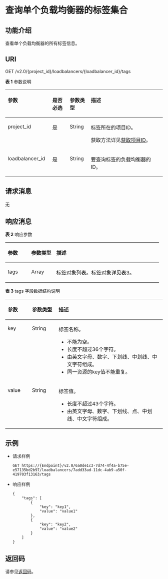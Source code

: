 # 查询单个负载均衡器的标签集合<a name="zh-cn_topic_0109852826"></a>

## 功能介绍<a name="zh-cn_topic_0094115924_section51245189114349"></a>

查看单个负载均衡器的所有标签信息。

## URI<a name="zh-cn_topic_0094115924_section45214603114349"></a>

GET /v2.0/\{project\_id\}/loadbalancers/\{loadbalancer\_id\}/tags

**表 1**  参数说明

<a name="table33323423"></a>
<table><thead align="left"><tr id="row8420641"><th class="cellrowborder" valign="top" width="28.33%" id="mcps1.2.5.1.1"><p id="p10983320"><a name="p10983320"></a><a name="p10983320"></a>参数</p>
</th>
<th class="cellrowborder" valign="top" width="11.06%" id="mcps1.2.5.1.2"><p id="p1398916541313"><a name="p1398916541313"></a><a name="p1398916541313"></a>是否必选</p>
</th>
<th class="cellrowborder" valign="top" width="13.38%" id="mcps1.2.5.1.3"><p id="p4164548117122"><a name="p4164548117122"></a><a name="p4164548117122"></a>参数类型</p>
</th>
<th class="cellrowborder" valign="top" width="47.23%" id="mcps1.2.5.1.4"><p id="p53754023"><a name="p53754023"></a><a name="p53754023"></a>描述</p>
</th>
</tr>
</thead>
<tbody><tr id="row53906008171138"><td class="cellrowborder" valign="top" width="28.33%" headers="mcps1.2.5.1.1 "><p id="p16126074171144"><a name="p16126074171144"></a><a name="p16126074171144"></a>project_id</p>
</td>
<td class="cellrowborder" valign="top" width="11.06%" headers="mcps1.2.5.1.2 "><p id="p399015418318"><a name="p399015418318"></a><a name="p399015418318"></a>是</p>
</td>
<td class="cellrowborder" valign="top" width="13.38%" headers="mcps1.2.5.1.3 "><p id="p39605860171144"><a name="p39605860171144"></a><a name="p39605860171144"></a>String</p>
</td>
<td class="cellrowborder" valign="top" width="47.23%" headers="mcps1.2.5.1.4 "><p id="p11184131"><a name="p11184131"></a><a name="p11184131"></a>标签所在的项目ID。</p>
<p id="p8222164914610"><a name="p8222164914610"></a><a name="p8222164914610"></a>获取方法详见<a href="获取项目ID.md">获取项目ID</a>。</p>
</td>
</tr>
<tr id="row33431272113959"><td class="cellrowborder" valign="top" width="28.33%" headers="mcps1.2.5.1.1 "><p id="p19792599161649"><a name="p19792599161649"></a><a name="p19792599161649"></a>loadbalancer_id</p>
</td>
<td class="cellrowborder" valign="top" width="11.06%" headers="mcps1.2.5.1.2 "><p id="p2099385413310"><a name="p2099385413310"></a><a name="p2099385413310"></a>是</p>
</td>
<td class="cellrowborder" valign="top" width="13.38%" headers="mcps1.2.5.1.3 "><p id="p18728145714517"><a name="p18728145714517"></a><a name="p18728145714517"></a>String</p>
</td>
<td class="cellrowborder" valign="top" width="47.23%" headers="mcps1.2.5.1.4 "><p id="p8340728114018"><a name="p8340728114018"></a><a name="p8340728114018"></a>要查询标签的负载均衡器的ID。</p>
</td>
</tr>
</tbody>
</table>

## 请求消息<a name="zh-cn_topic_0094115924_section56720455114349"></a>

无

## 响应消息<a name="zh-cn_topic_0094115924_section10152064114349"></a>

**表 2**  响应参数

<a name="zh-cn_topic_0094115924_table60666685114349"></a>
<table><thead align="left"><tr id="zh-cn_topic_0094115924_row54998647114349"><th class="cellrowborder" valign="top" width="15.299999999999999%" id="mcps1.2.4.1.1"><p id="zh-cn_topic_0094115924_p25705400114349"><a name="zh-cn_topic_0094115924_p25705400114349"></a><a name="zh-cn_topic_0094115924_p25705400114349"></a>参数</p>
</th>
<th class="cellrowborder" valign="top" width="16.27%" id="mcps1.2.4.1.2"><p id="zh-cn_topic_0094115924_p1762687114349"><a name="zh-cn_topic_0094115924_p1762687114349"></a><a name="zh-cn_topic_0094115924_p1762687114349"></a>参数类型</p>
</th>
<th class="cellrowborder" valign="top" width="68.43%" id="mcps1.2.4.1.3"><p id="zh-cn_topic_0094115924_p8559921114349"><a name="zh-cn_topic_0094115924_p8559921114349"></a><a name="zh-cn_topic_0094115924_p8559921114349"></a>描述</p>
</th>
</tr>
</thead>
<tbody><tr id="zh-cn_topic_0094115924_row22265016114349"><td class="cellrowborder" valign="top" width="15.299999999999999%" headers="mcps1.2.4.1.1 "><p id="zh-cn_topic_0094115924_p58635900114349"><a name="zh-cn_topic_0094115924_p58635900114349"></a><a name="zh-cn_topic_0094115924_p58635900114349"></a>tags</p>
</td>
<td class="cellrowborder" valign="top" width="16.27%" headers="mcps1.2.4.1.2 "><p id="zh-cn_topic_0094115924_p51887460114349"><a name="zh-cn_topic_0094115924_p51887460114349"></a><a name="zh-cn_topic_0094115924_p51887460114349"></a>Array</p>
</td>
<td class="cellrowborder" valign="top" width="68.43%" headers="mcps1.2.4.1.3 "><p id="zh-cn_topic_0094115924_p42134745114349"><a name="zh-cn_topic_0094115924_p42134745114349"></a><a name="zh-cn_topic_0094115924_p42134745114349"></a>标签对象列表。标签对象详见<a href="#zh-cn_topic_0094115924_table57471170114349">表3</a>。</p>
</td>
</tr>
</tbody>
</table>

**表 3**  tags 字段数据结构说明

<a name="zh-cn_topic_0094115924_table57471170114349"></a>
<table><thead align="left"><tr id="zh-cn_topic_0094115924_row17231304114349"><th class="cellrowborder" valign="top" width="15.441544154415443%" id="mcps1.2.4.1.1"><p id="zh-cn_topic_0094115924_p53558420114349"><a name="zh-cn_topic_0094115924_p53558420114349"></a><a name="zh-cn_topic_0094115924_p53558420114349"></a>参数</p>
</th>
<th class="cellrowborder" valign="top" width="16.84168416841684%" id="mcps1.2.4.1.2"><p id="zh-cn_topic_0094115924_p43264731114349"><a name="zh-cn_topic_0094115924_p43264731114349"></a><a name="zh-cn_topic_0094115924_p43264731114349"></a>参数类型</p>
</th>
<th class="cellrowborder" valign="top" width="67.71677167716771%" id="mcps1.2.4.1.3"><p id="p12011816262"><a name="p12011816262"></a><a name="p12011816262"></a>描述</p>
</th>
</tr>
</thead>
<tbody><tr id="zh-cn_topic_0094115924_row56519168114349"><td class="cellrowborder" valign="top" width="15.441544154415443%" headers="mcps1.2.4.1.1 "><p id="zh-cn_topic_0094115924_p14649901114349"><a name="zh-cn_topic_0094115924_p14649901114349"></a><a name="zh-cn_topic_0094115924_p14649901114349"></a>key</p>
</td>
<td class="cellrowborder" valign="top" width="16.84168416841684%" headers="mcps1.2.4.1.2 "><p id="zh-cn_topic_0094115924_p45791351114349"><a name="zh-cn_topic_0094115924_p45791351114349"></a><a name="zh-cn_topic_0094115924_p45791351114349"></a>String</p>
</td>
<td class="cellrowborder" valign="top" width="67.71677167716771%" headers="mcps1.2.4.1.3 "><p id="p103541615151011"><a name="p103541615151011"></a><a name="p103541615151011"></a>标签名称。</p>
<a name="ul5708182422218"></a><a name="ul5708182422218"></a><ul id="ul5708182422218"><li>不能为空。</li><li>长度不超过36个字符。</li><li>由英文字母、数字、下划线、中划线、中文字符组成。</li><li>同一资源的key值不能重复。</li></ul>
</td>
</tr>
<tr id="zh-cn_topic_0094115924_row28789745114349"><td class="cellrowborder" valign="top" width="15.441544154415443%" headers="mcps1.2.4.1.1 "><p id="zh-cn_topic_0094115924_p50268033114349"><a name="zh-cn_topic_0094115924_p50268033114349"></a><a name="zh-cn_topic_0094115924_p50268033114349"></a>value</p>
</td>
<td class="cellrowborder" valign="top" width="16.84168416841684%" headers="mcps1.2.4.1.2 "><p id="zh-cn_topic_0094115924_p45178890114349"><a name="zh-cn_topic_0094115924_p45178890114349"></a><a name="zh-cn_topic_0094115924_p45178890114349"></a>String</p>
</td>
<td class="cellrowborder" valign="top" width="67.71677167716771%" headers="mcps1.2.4.1.3 "><p id="p20669181812100"><a name="p20669181812100"></a><a name="p20669181812100"></a>标签值。</p>
<a name="ul17709124142210"></a><a name="ul17709124142210"></a><ul id="ul17709124142210"><li>长度不超过43个字符。</li><li>由英文字母、数字、下划线、点、中划线、中文字符组成。</li></ul>
</td>
</tr>
</tbody>
</table>

## 示例<a name="section195412017122411"></a>

-   请求样例

    ```
    GET https://{Endpoint}/v2.0/6a0de1c3-7d74-4f4a-b75e-e57135bd2b97/loadbalancers/7add33ad-11dc-4ab9-a50f-419703f13163/tags
    ```


-   响应样例

    ```
    {
        "tags": [
            {
                "key": "key1", 
                "value": "value1"
            }, 
            {
                "key": "key2", 
                "value": "value2"
            }
        ]
    }
    ```


## 返回码<a name="zh-cn_topic_0094115924_section1030264817164"></a>

请参见[返回码](返回码.md)。

